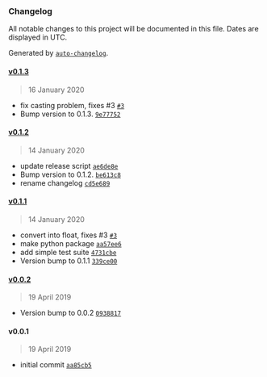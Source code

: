 ### Changelog

All notable changes to this project will be documented in this file. Dates are displayed in UTC.

Generated by [`auto-changelog`](https://github.com/CookPete/auto-changelog).

#### [v0.1.3](https://github.com/slhck/ffmpeg-bitrate-stats/compare/v0.1.2...v0.1.3)

> 16 January 2020

- fix casting problem, fixes #3 [`#3`](https://github.com/slhck/ffmpeg-bitrate-stats/issues/3)
- Bump version to 0.1.3. [`9e77752`](https://github.com/slhck/ffmpeg-bitrate-stats/commit/9e777527009cd1486c846e3afc34399ce1c7f5c6)

#### [v0.1.2](https://github.com/slhck/ffmpeg-bitrate-stats/compare/v0.1.1...v0.1.2)

> 14 January 2020

- update release script [`ae6de8e`](https://github.com/slhck/ffmpeg-bitrate-stats/commit/ae6de8e8d395bf31bf0751077ecece2ee138c4c9)
- Bump version to 0.1.2. [`be613c8`](https://github.com/slhck/ffmpeg-bitrate-stats/commit/be613c8e6e60004fedf7efadc2efd60ce1cbdfc3)
- rename changelog [`cd5e689`](https://github.com/slhck/ffmpeg-bitrate-stats/commit/cd5e68923aaf3a8becf177c38b5a06430297ea94)

#### [v0.1.1](https://github.com/slhck/ffmpeg-bitrate-stats/compare/v0.0.2...v0.1.1)

> 14 January 2020

- convert into float, fixes #3 [`#3`](https://github.com/slhck/ffmpeg-bitrate-stats/issues/3)
- make python package [`aa57ee6`](https://github.com/slhck/ffmpeg-bitrate-stats/commit/aa57ee68ab7a2eeb0fa2a39a3cf935be4568cc2c)
- add simple test suite [`4731cbe`](https://github.com/slhck/ffmpeg-bitrate-stats/commit/4731cbe64d05d30750972d61a21058a84f5fc189)
- Version bump to 0.1.1 [`339ce00`](https://github.com/slhck/ffmpeg-bitrate-stats/commit/339ce00ac78cbbb502f2e8038916f5c7db31d536)

#### [v0.0.2](https://github.com/slhck/ffmpeg-bitrate-stats/compare/v0.0.1...v0.0.2)

> 19 April 2019

- Version bump to 0.0.2 [`0938817`](https://github.com/slhck/ffmpeg-bitrate-stats/commit/0938817f9ebda6f23f158117fe1e59bbd72a1741)

#### v0.0.1

> 19 April 2019

- initial commit [`aa85cb5`](https://github.com/slhck/ffmpeg-bitrate-stats/commit/aa85cb5efcfa5fee5c2c399d6a762ed6e99a9422)
